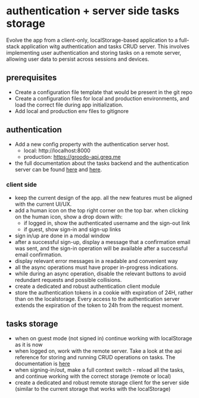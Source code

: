 # authentication + server side tasks storage

Evolve the app from a client-only, localStorage-based application to a full-stack application witg authentication and tasks CRUD server. This involves implementing user authentication and storing tasks on a remote server, allowing user data to persist across sessions and devices.

## prerequisites

- Create a configuration file template that would be present in the git repo
- Create a configuration files for local and production environments, and load the correct file during app initialization.
- Add local and production env files to gitignore

## authentication

- Add a new config property with the authentication server host. 
    - local: http://localhost:8000 
    - production: https://groodo-api.greq.me
- the full documentation about the tasks backend and the authentication server can be found [here](https://github.com/gregory-chris/groodo-api/blob/master/README.md) and [here](https://github.com/gregory-chris/groodo-api/blob/master/docs/api-reference.md).

### client side

- keep the current design of the app. all the new features must be aligned with the current UI/UX.
- add a human icon on the top right corner on the top bar. when clicking on the human icon, show a drop down with:
    - if logged in, show the authenticated username and the sign-out link
    - if guest, show sign-in and sign-up links
- sign in/up are done in a modal window
- after a successful sign-up, display a message that a confirmation email was sent, and the sign-in operation will be available after a successful email confirmation.
- display relevant error messages in a readable and convenient way
- all the async operations must have proper in-progress indications. 
- while during an async operation, disable the relevant buttons to avoid redundant requests and possible collisions.
- create a dedicated and robust authentication client module
- store the authentication tokens in a cookie with expiration of 24H, rather than on the localstorage. Every access to the authentication server extends the expiration of the token to 24h from the request moment.

## tasks storage

- when on guest mode (not signed in) continue working with localStorage as it is now
- when logged on, work with the remote server. 
Take a look at the api reference for storing and running CRUD operations on tasks. The documentation is [here](https://github.com/gregory-chris/groodo-api/blob/master/docs/api-reference.md)
- when signing-in/out, make a full context switch - reload all the tasks, and continue working with the correct storage (remote or local)
- create a dedicated and robust remote storage client for the server side (similar to the current storage that works with the localStorage)

